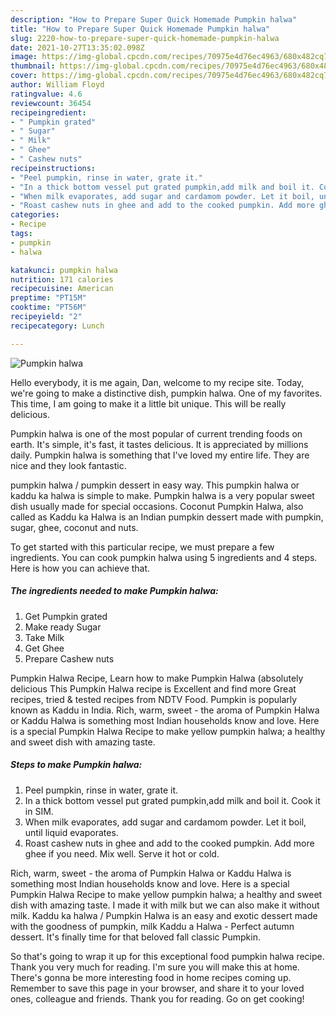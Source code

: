 ```yaml
---
description: "How to Prepare Super Quick Homemade Pumpkin halwa"
title: "How to Prepare Super Quick Homemade Pumpkin halwa"
slug: 2220-how-to-prepare-super-quick-homemade-pumpkin-halwa
date: 2021-10-27T13:35:02.098Z
image: https://img-global.cpcdn.com/recipes/70975e4d76ec4963/680x482cq70/pumpkin-halwa-recipe-main-photo.jpg
thumbnail: https://img-global.cpcdn.com/recipes/70975e4d76ec4963/680x482cq70/pumpkin-halwa-recipe-main-photo.jpg
cover: https://img-global.cpcdn.com/recipes/70975e4d76ec4963/680x482cq70/pumpkin-halwa-recipe-main-photo.jpg
author: William Floyd
ratingvalue: 4.6
reviewcount: 36454
recipeingredient:
- " Pumpkin grated"
- " Sugar"
- " Milk"
- " Ghee"
- " Cashew nuts"
recipeinstructions:
- "Peel pumpkin, rinse in water, grate it."
- "In a thick bottom vessel put grated pumpkin,add milk and boil it. Cook it in SIM."
- "When milk evaporates, add sugar and cardamom powder. Let it boil, until liquid evaporates."
- "Roast cashew nuts in ghee and add to the cooked pumpkin. Add more ghee if you need. Mix well. Serve it hot or cold."
categories:
- Recipe
tags:
- pumpkin
- halwa

katakunci: pumpkin halwa 
nutrition: 171 calories
recipecuisine: American
preptime: "PT15M"
cooktime: "PT56M"
recipeyield: "2"
recipecategory: Lunch

---
```



![Pumpkin halwa](https://img-global.cpcdn.com/recipes/70975e4d76ec4963/680x482cq70/pumpkin-halwa-recipe-main-photo.jpg)

Hello everybody, it is me again, Dan, welcome to my recipe site. Today, we're going to make a distinctive dish, pumpkin halwa. One of my favorites. This time, I am going to make it a little bit unique. This will be really delicious.

Pumpkin halwa is one of the most popular of current trending foods on earth. It's simple, it's fast, it tastes delicious. It is appreciated by millions daily. Pumpkin halwa is something that I've loved my entire life. They are nice and they look fantastic.

pumpkin halwa / pumpkin dessert in easy way. This pumpkin halwa or kaddu ka halwa is simple to make. Pumpkin halwa is a very popular sweet dish usually made for special occasions. Coconut Pumpkin Halwa, also called as Kaddu ka Halwa is an Indian pumpkin dessert made with pumpkin, sugar, ghee, coconut and nuts.


To get started with this particular recipe, we must prepare a few ingredients. You can cook pumpkin halwa using 5 ingredients and 4 steps. Here is how you can achieve that.

<!--inarticleads1-->

##### The ingredients needed to make Pumpkin halwa:

1. Get  Pumpkin grated
1. Make ready  Sugar
1. Take  Milk
1. Get  Ghee
1. Prepare  Cashew nuts


Pumpkin Halwa Recipe, Learn how to make Pumpkin Halwa (absolutely delicious This Pumpkin Halwa recipe is Excellent and find more Great recipes, tried & tested recipes from NDTV Food. Pumpkin is popularly known as Kaddu in India. Rich, warm, sweet - the aroma of Pumpkin Halwa or Kaddu Halwa is something most Indian households know and love. Here is a special Pumpkin Halwa Recipe to make yellow pumpkin halwa; a healthy and sweet dish with amazing taste. 

<!--inarticleads2-->

##### Steps to make Pumpkin halwa:

1. Peel pumpkin, rinse in water, grate it.
1. In a thick bottom vessel put grated pumpkin,add milk and boil it. Cook it in SIM.
1. When milk evaporates, add sugar and cardamom powder. Let it boil, until liquid evaporates.
1. Roast cashew nuts in ghee and add to the cooked pumpkin. Add more ghee if you need. Mix well. Serve it hot or cold.


Rich, warm, sweet - the aroma of Pumpkin Halwa or Kaddu Halwa is something most Indian households know and love. Here is a special Pumpkin Halwa Recipe to make yellow pumpkin halwa; a healthy and sweet dish with amazing taste. I made it with milk but we can also make it without milk. Kaddu ka halwa / Pumpkin Halwa is an easy and exotic dessert made with the goodness of pumpkin, milk Kaddu a Halwa - Perfect autumn dessert. It's finally time for that beloved fall classic Pumpkin. 

So that's going to wrap it up for this exceptional food pumpkin halwa recipe. Thank you very much for reading. I'm sure you will make this at home. There's gonna be more interesting food in home recipes coming up. Remember to save this page in your browser, and share it to your loved ones, colleague and friends. Thank you for reading. Go on get cooking!
